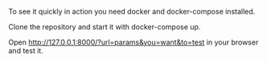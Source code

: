 To see it quickly in action you need docker and docker-compose installed.  

Clone the repository and start it with docker-compose up.  

Open http://127.0.0.1:8000/?url=params&you=want&to=test in your browser and test it.
